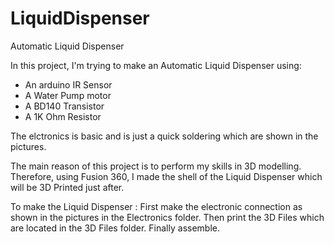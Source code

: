 # LiquidDispenser
Automatic Liquid Dispenser

In this project, I'm trying to make an Automatic Liquid Dispenser using:

 - An arduino IR Sensor
 - A Water Pump motor
 - A BD140 Transistor
 - A 1K Ohm Resistor

The elctronics is basic and is just a quick soldering which are shown in the pictures.

The main reason of this project is to perform my skills in 3D modelling.
Therefore, using Fusion 360, I made the shell of the Liquid Dispenser which will be 3D  Printed just after.

To make the Liquid Dispenser :
First make the electronic connection as shown in the pictures in the Electronics folder.
Then print the 3D Files which are located in the 3D Files folder.
Finally assemble.

